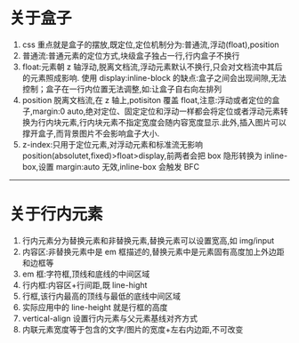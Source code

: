 # 关于盒子

1. css 重点就是盒子的摆放,既定位,定位机制分为:普通流,浮动(float),position
1. 普通流:普通元素的定位方式,块级盒子独占一行,行内盒子不换行
1. float:元素朝 z 轴浮动,脱离文档流,浮动元素默认不换行,只会对文档流中其后的元素照成影响.
   使用 display:inline-block 的缺点:盒子之间会出现间隙,无法控制；盒子在一行内位置无法调整,如:让盒子自右向左排列
1. position 脱离文档流,在 z 轴上,potisiton 覆盖 float,注意:浮动或者定位的盒子,margin:0 auto,绝对定位、固定定位和浮动一样都会将定位或者浮动元素转换为行内块元素,行内块元素不指定宽度会随内容宽度显示.此外,插入图片可以撑开盒子,而背景图片不会影响盒子大小.
1. z-index:只用于定位元素,对浮动元素和标准流无影响
   position(absolutet,fixed)>float>display,前两者会把 box 隐形转换为 inline-box,设置 margin:auto 无效,inline-box 会触发 BFC

---

# 关于行内元素

1. 行内元素分为替换元素和非替换元素,替换元素可以设置宽高,如 img/input
2. 内容区:非替换元素中是 em 框描述的,替换元素中是元素固有高度加上外边距和边框等
3. em 框:字符框,顶线和底线的中间区域
4. 行内框:内容区+行间距,既 line-hight
5. 行框,该行内最高的顶线与最低的底线中间区域
6. 实际应用中的 line-height 就是行框的高度
7. vertical-align 设置行内元素与父元素基线对齐方式
8. 内联元素宽度等于包含的文字/图片的宽度+左右内边距,不可改变
